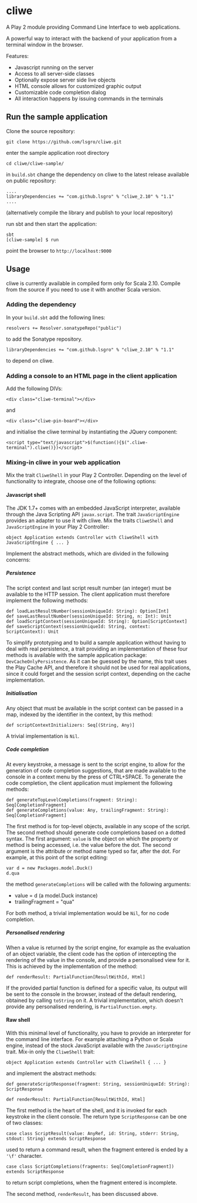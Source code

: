 cliwe
=====

A Play 2 module providing Command Line Interface to web applications.

A powerful way to interact with the backend of your application from a terminal window in the browser.

Features:
- Javascript running on the server
- Access to all server-side classes
- Optionally expose server side live objects
- HTML console allows for customized graphic output
- Customizable code completion dialog
- All interaction happens by issuing commands in the terminals

## Run the sample application

Clone the source repository:

    git clone https://github.com/lsgro/cliwe.git
    
enter the sample application root directory

    cd cliwe/cliwe-sample/
    
in `build.sbt` change the dependency on cliwe to the latest release available on public repository:

    ....
    libraryDependencies += "com.github.lsgro" % "cliwe_2.10" % "1.1"
    ....
    
(alternatively compile the library and publish to your local repository)    
    
run sbt and then start the application:

    sbt
    [cliwe-sample] $ run
    
point the browser to `http://localhost:9000`

## Usage

cliwe is currently available in compiled form only for Scala 2.10. Compile from the source if you need to use it with another Scala version.

### Adding the dependency
In your `build.sbt` add the following lines:
    
    resolvers += Resolver.sonatypeRepo("public")
to add the Sonatype repository.
    
    libraryDependencies += "com.github.lsgro" % "cliwe_2.10" % "1.1"
to depend on cliwe.
  
### Adding a console to an HTML page in the client application
Add the following DIVs:

    <div class="cliwe-terminal"></div>

and

    <div class="cliwe-pin-board"></div>

and initialise the cliwe terminal by instantiating the JQuery component:

    <script type="text/javascript">$(function(){$(".cliwe-terminal").cliwe()})</script>

### Mixing-in cliwe in your web application
Mix the trait `CliweShell` in your Play 2 Controller.
Depending on the level of functionality to integrate, choose one of the following options:

#### Javascript shell
The JDK 1.7+ comes with an embedded JavaScript interpreter, available through the Java Scripting API `javax.script`.
The trait `JavaScriptEngine` provides an adapter to use it with cliwe.
Mix the traits `CliweShell` and `JavaScriptEngine` in your Play 2 Controller:

    object Application extends Controller with CliweShell with JavaScriptEngine { ... }

Implement the abstract methods, which are divided in the following concerns:

##### Persistence
The script context and last script result number (an integer) must be available to the HTTP session. The client application must therefore implement the following methods:

    def loadLastResultNumber(sessionUniqueId: String): Option[Int]
    def saveLastResultNumber(sessionUniqueId: String, n: Int): Unit
    def loadScriptContext(sessionUniqueId: String): Option[ScriptContext]
    def saveScriptContext(sessionUniqueId: String, context: ScriptContext): Unit

To simplify prototyping and to build a sample application without having to deal with real persistence, a trait providing an implementation of these four methods is available with the sample application package: `DevCacheOnlyPersistence`. As it can be guessed by the name, this trait uses the Play Cache API, and therefore it should not be used for real applications, since it could forget and the session script context, depending on the cache implementation.

##### Initialisation
Any object that must be available in the script context can be passed in a map, indexed by the identifier in the context, by this method:

    def scriptContextInitializers: Seq[(String, Any)]

A trivial implementation is `Nil`.

##### Code completion
At every keystroke, a message is sent to the script engine, to allow for the generation of code completion suggestions, that are made available to the console in a context menu by the press of CTRL+SPACE. To generate the code completion, the client application must implement the following methods:

    def generateTopLevelCompletions(fragment: String): Seq[CompletionFragment]
    def generateCompletions(value: Any, trailingFragment: String): Seq[CompletionFragment]

The first method is for top-level objects, available in any scope of the script.
The second method should generate code completions based on a dotted syntax. The first argument: `value` is the object on which the property or method is being accessed, i.e. the value before the dot. The second argument is the attribute or method name typed so far, after the dot. For example, at this point of the script editing:

    var d = new Packages.model.Duck()
    d.qua

the method `generateCompletions` will be called with the following arguments:
- value = d (a model.Duck instance)
- trailingFragment = "qua"

For both method, a trivial implementation would be `Nil`, for no code completion.

##### Personalised rendering
When a value is returned by the script engine, for example as the evaluation of an object variable, the client code has the option of intercepting the rendering of the value in the console, and provide a personalised view for it. This is achieved by the implementation of the method:

    def renderResult: PartialFunction[ResultWithId, Html]

If the provided partial function is defined for a specific value, its output will be sent to the console in the browser, instead of the default rendering, obtained by calling `toString` on it.
A trivial implementation, which doesn't provide any personalised rendering, is `PartialFunction.empty`.

#### Raw shell
With this minimal level of functionality, you have to provide an interpreter for the command line interface. For example attaching a Python or Scala engine, instead of the stock JavaScript available with the `JavaScriptEngine` trait.
Mix-in only the `CliweShell` trait:

    object Application extends Controller with CliweShell { ... }

and implement the abstract methods:

    def generateScriptResponse(fragment: String, sessionUniqueId: String): ScriptResponse

    def renderResult: PartialFunction[ResultWithId, Html]
  
The first method is the heart of the shell, and it is invoked for each keystroke in the client console. The return type `ScriptResponse` can be one of two classes:

    case class ScriptResult(value: AnyRef, id: String, stderr: String, stdout: String) extends ScriptResponse
used to return a command result, when the fragment entered is ended by a `'\f'` character.

    case class ScriptCompletions(fragments: Seq[CompletionFragment]) extends ScriptResponse
to return script completions, when the fragment entered is incomplete.

The second method, `renderResult`, has been discussed above.
